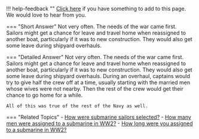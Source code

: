 !!! help-feedback ""
    [Click here](https://other.example.com/feedback) if you have something to add to this page. We would love to hear from you.

=== "Short Answer"
    Not very often. The needs of the war came first. Sailors might get a chance for leave and travel home when reassigned to another boat, particularly if it was to new construction. They would also get some leave during shipyard overhauls.

=== "Detailed Answer"
    Not very often.  The needs of the war came first.  Sailors might get a chance for leave and travel home when reassigned to another boat, particularly if it was to new construction.  They would also get some leave during shipyard overhauls.  During an overhaul, captains would try to give half the crew off at a time, usually starting with the married men whose wives were not nearby.  Then the rest of the crew would get their chance to go home for a while.
    
    All of this was true of the rest of the Navy as well.

=== "Related Topics"
    - [How were submarine sailors selected?](./how-were-submarine-sailors-selected.md)
    - [How many men were assigned to a submarine in WW2?](./how-many-men-were-assigned-to-a-submarine-in-ww2.md)
    - [How long were you assigned to a submarine in WW2?](./how-long-were-you-assigned-to-a-submarine-in-ww2.md)
